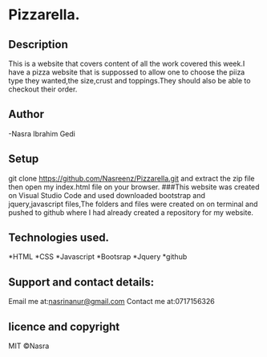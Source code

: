 # Pizzarella.
## Description
This  is a website that covers content of all the work covered this week.I have a pizza website that is suppossed to allow one to choose the piiza type they wanted,the size,crust and toppings.They should also be able to checkout their order.
## Author
-Nasra Ibrahim Gedi

## Setup
git clone https://github.com/Nasreenz/Pizzarella.git and extract the zip file then open my index.html file on your browser.
###This website was created on Visual Studio Code and used downloaded bootstrap and jquery,javascript files,The folders and files were created on on terminal and pushed to github where I had already created a repository for my website.

## Technologies used.
*HTML
*CSS
*Javascript
*Bootsrap
*Jquery
*github

## Support and contact details:

Email me at:nasrinanur@gmail.com
Contact me at:0717156326
## licence and copyright
MIT &COPY;Nasra
